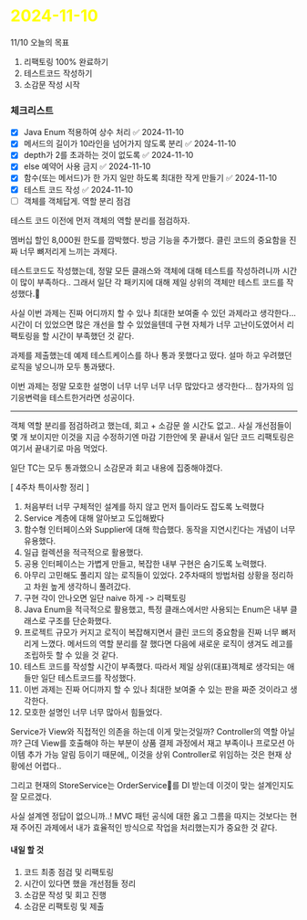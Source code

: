 # <span style="color:yellow">2024-11-10</span>

11/10 오늘의 목표
1. 리팩토링 100% 완료하기
2. 테스트코드 작성하기
3. 소감문 작성 시작



### 체크리스트
- [x] Java Enum 적용하여 상수 처리 ✅ 2024-11-10
- [x] 메서드의 길이가 10라인을 넘어가지 않도록 분리 ✅ 2024-11-10
- [x] depth가 2를 초과하는 것이 없도록 ✅ 2024-11-10
- [x] else 예약어 사용 금지 ✅ 2024-11-10
- [x] 함수(또는 메서드)가 한 가지 일만 하도록 최대한 작게 만들기 ✅ 2024-11-10
- [x] 테스트 코드 작성 ✅ 2024-11-10
- [ ] 객체를 객체답게. 역할 분리 점검

테스트 코드 이전에 먼저 객체의 역할 분리를 점검하자.

멤버십 할인 8,000원 한도를 깜박했다. 방금 기능을 추가했다.
클린 코드의 중요함을 진짜 너무 뼈저리게 느끼는 과제다.



테스트코드도 작성했는데, 정말 모든 클래스와 객체에 대해 테스트를 작성하려니까 시간이 많이 부족하다..
그래서 일단 각 패키지에 대해 제일 상위의 객체만 테스트 코드를 작성했다.


사실 이번 과제는 진짜 어디까지 할 수 있나 최대한 보여줄 수 있던 과제라고 생각한다...
시간이 더 있었으면 많은 개선을 할 수 있었을텐데 구현 자체가 너무 고난이도였어서 리팩토링을 할 시간이 부족했던 것 같다.

과제를 제출했는데 예제 테스트케이스를 하나 통과 못했다고 떴다.
설마 하고 우려했던 로직을 넣으니까 모두 통과됐다.

이번 과제는 정말 모호한 설명이 너무 너무 너무 너무 많았다고 생각한다... 
참가자의 임기응변력을 테스트한거라면 성공이다.


- - -

객체 역할 분리를 점검하려고 했는데, 회고 + 소감문 쓸 시간도 없고.. 사실 개선점들이 몇 개 보이지만 이것을 지금 수정하기엔 마감 기한안에 못 끝내서 일단 코드 리팩토링은 여기서 끝내기로 마음 먹었다.

일단 TC는 모두 통과했으니 소감문과 회고 내용에 집중해야겠다.



\[ 4주차 특이사항 정리 \]
1. 처음부터 너무 구체적인 설계를 하지 않고 먼저 틀이라도 잡도록 노력했다
2. Service 계층에 대해 알아보고 도입해봤다
3. 함수형 인터페이스와 Supplier에 대해 학습했다. 동작을 지연시킨다는 개념이 너무 유용했다.
4. 일급 컬렉션을 적극적으로 활용했다.
5. 공용 인터페이스는 가볍게 만들고, 복잡한 내부 구현은 숨기도록 노력했다.
6. 아무리 고민해도 풀리지 않는 로직들이 있었다. 2주차때의 방법처럼 상황을 정리하고 차원 높게 생각하니 풀려갔다.
7. 구현 각이 안나오면 일단 naive 하게 -> 리팩토링
8. Java Enum을 적극적으로 활용했고, 특정 클래스에서만 사용되는 Enum은 내부 클래스로 구조를 단순화했다.
9. 프로젝트 규모가 커지고 로직이 복잡해지면서 클린 코드의 중요함을 진짜 너무 뼈저리게 느꼈다. 메서드의 역할 분리를 잘 했다면 다음에 새로운 로직이 생겨도 레고를 조립하듯 할 수 있을 것 같다.
10. 테스트 코드를 작성할 시간이 부족했다. 따라서 제일 상위(대표)객체로 생각되는 애들만 일단 테스트코드를 작성했다.
11. 이번 과제는 진짜 어디까지 할 수 있나 최대한 보여줄 수 있는 판을 짜준 것이라고 생각한다.
12. 모호한 설명인 너무 너무 많아서 힘들었다.


Service가 View와 직접적인 의존을 하는데 이게 맞는것일까? Controller의 역할 아닐까?
근데 View를 호출해야 하는 부분이 상품 결제 과정에서 재고 부족이나 프로모션 아이템 추가 가능 알림 등이기 때문에,, 이것을 상위 Controller로 위임하는 것은 현재 상황에선 어렵다..

그리고 현재의 StoreService는 OrderService를 DI 받는데 이것이 맞는 설계인지도 잘 모르겠다.

사실 설계엔 정답이 없으니까..! MVC 패턴 공식에 대한 옳고 그름을 따지는 것보다는 현재 주어진 과제에서 내가 효율적인 방식으로 작업을 처리했는지가 중요한 것 같다.


#### 내일 할 것
1. 코드 최종 점검 및 리팩토링
2. 시간이 있다면 했을 개선점들 정리
3. 소감문 작성 및 회고 진행
4. 소감문 리팩토링 및 제출 

